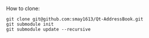 How to clone:

~~~
git clone git@github.com:smay1613/Qt-AddressBook.git
git submodule init
git submodule update --recursive
~~~
